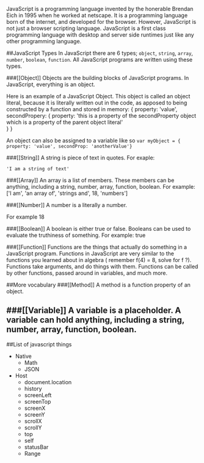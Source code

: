 JavaScript is a programming language invented by the honerable Brendan Eich in 1995 when he worked at netscape. It is a programming language born of the internet, and developed for the browser. However, JavaScript is not just a browser scripting language. JavaScript is a first class programming language with desktop and server side runtimes just like any other programming language.

##JavaScript Types
In JavaScript there are 6 types; `object`, `string`, `array`, `number`, `boolean`, `function`. All JavaScript programs are written using these types.

###[[Object]]
Objects are the building blocks of JavaScript programs. In JavaScript, everything is an object.

Here is an example of a JavaScript Object. This object is called an object literal, because it is literally written out in the code, as apposed to being constructed by a function and stored in memory:
    {
      property: 'value',
      secondPropery: {
        property: 'this is a property of the secondProperty object which is a property of the parent object literal'  
      }
    }

An object can also be assigned to a variable like so `var myObject = { property: 'value', secondProp: 'anotherValue'}`

###[[String]]
A string is piece of text in quotes. For exaple:

    'I am a string of text'

###[[Array]]
An array is a list of members. These members can be anything, including a string, number, array, function, boolean. For example:
    ['I am', 'an array of', 'strings and', 18, 'numbers']

###[[Number]]
A number is a literally a number.

For example
    18

###[[Boolean]]
A boolean is either true or false. Booleans can be used to evaluate the truthiness of something.
For example:
    true

###[[Function]]
Functions are the things that actually do something in a JavaScript program. Functions in JavaScript are very similar to the functions you learned about in algebra ( remember f(4) = 8, solve for f ?). Functions take arguments, and do things with them. Functions can be called by other functions, passed around in variables, and much more.

##More vocabulary
###[[Method]]
A method is a function property of an object.

###[[Variable]]
A variable is a placeholder. A variable can hold anything, including a string, number, array, function, boolean.
--------------------
##List of javascript things
* Native
    * Math
    * JSON
* Host
    * document.location
    * history
    * screenLeft
    * screenTop
    * screenX
    * screenY
    * scrollX
    * scrollY
    * top
    * self
    * statusBar
    * Range